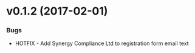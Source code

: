 # v0.1.2 (2017-02-01)
### Bugs
* HOTFIX - Add Synergy Compliance Ltd to registration form email text


